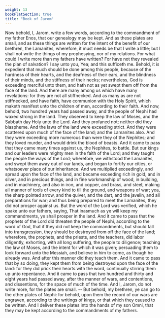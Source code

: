 ```yaml
---
weight: 13
bookFlatSection: true
title: "Book of Jarom"
---
```


Now behold, I, Jarom, write a few words, according to the commandment of my father Enos, that our genealogy may be kept. And as these plates are small, and as these things are written for the intent of the benefit of our brethren, the Lamanites, wherefore, it must needs be that I write a little; but I shall not write the things of my prophesying, nor of my relations. For what could I write more than my fathers have written? For have not they revealed the plan of salvation? I say unto you, Yea; and this sufficeth me. Behold, it is expedient that much should be done among this people, because of the hardness of their hearts, and the deafness of their ears, and the blindness of their minds, and the stiffness of their necks; nevertheless, God is exceeding merciful unto them, and hath not as yet swept them off from the face of the land. And there are many among us which have many revelations: for they are not all stiffnecked. And as many as are not stiffnecked, and have faith, have communion with the Holy Spirit, which maketh manifest unto the children of men, according to their faith. And now, behold, two hundred years had passed away, and the people of Nephi had waxed strong in the land. They observed to keep the law of Moses, and the Sabbath day Holy unto the Lord. And they profaned not; neither did they blaspheme. And the laws of the land were exceeding strict. And they were scattered upon much of the face of the land; and the Lamanites also. And they were exceeding more numerous than were they of the Nephites; and they loved murder, and would drink the blood of beasts. And it came to pass that they came many times against us, the Nephites, to battle. But our kings and our leaders were mighty men in the faith of the Lord; and they taught the people  the ways of the Lord; wherefore, we withstood the Lamanites, and swept them away out of our lands, and began to fortify our cities, or whatsoever place of our inheritance. And we multiplied exceedingly, and spread upon the face of the land, and became exceeding rich in gold, and in silver, and in precious things, and in fine workmanship of wood, in building, and in machinery, and also in iron, and copper, and brass, and steel, making all manner of tools of every kind to till the ground, and weapons of war; yea, the sharp pointed arrow, and the quiver, and the dart, and the javelin, and all preparations for war; and thus being prepared to meet the Lamanites, they did not prosper against us. But the word of the Lord was verified, which he spake unto our fathers, saying, That inasmuch as ye will keep my commandments, ye shall prosper in the land. And it came to pass that the prophets of the Lord did threaten the people of Nephi, according to the word of God, that if they did not keep the commandments, but should fall into transgression, they should be destroyed from off the face of the land; wherefore, the prophets, and the priests, and the teachers, did labor diligently, exhorting, with all long suffering, the people to diligence; teaching the law of Moses, and the intent for which it was given; persuading them to look forward unto the Messiah, and believe in him to come, as though he already was. And after this manner did they teach them. And it came to pass that by so doing, they kept them from being destroyed upon the face of the land: for they did prick their hearts with the word, continually stirring them up unto repentance. And it came to pass that two hundred and thirty and eight years had passed away, after the manner of wars, and contentions, and dissentions, for the space of much of the time. And I, Jarom, do not write more, for the plates are small. -- But behold, my brethren, ye can go to the other plates of Nephi: for behold, upon them the record of our wars are engraven, according to the writings of kings, or that which they caused to be written. And I deliver these plates into the hands of my son Omni, that they may be kept according to the commandments of my fathers.